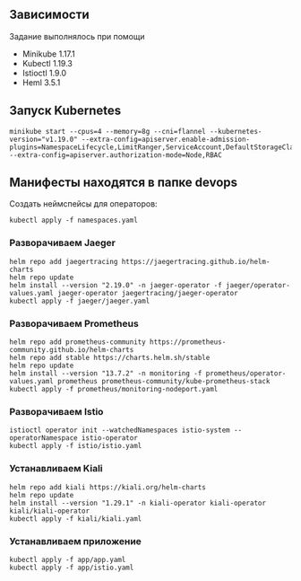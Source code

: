 
## Зависимости

Задание выполнялось при помощи

- Minikube 1.17.1
- Kubectl 1.19.3
- Istioctl 1.9.0
- Heml 3.5.1

## Запуск Kubernetes 

```shell script
minikube start --cpus=4 --memory=8g --cni=flannel --kubernetes-version="v1.19.0" --extra-config=apiserver.enable-admission-plugins=NamespaceLifecycle,LimitRanger,ServiceAccount,DefaultStorageClass,DefaultTolerationSeconds,NodeRestriction,MutatingAdmissionWebhook,ValidatingAdmissionWebhook,ResourceQuota,PodPreset --extra-config=apiserver.authorization-mode=Node,RBAC
```

## Манифесты находятся в папке devops 

Создать неймспейсы для операторов:

```shell script
kubectl apply -f namespaces.yaml
```

### Разворачиваем Jaeger

```shell script
helm repo add jaegertracing https://jaegertracing.github.io/helm-charts
helm repo update
helm install --version "2.19.0" -n jaeger-operator -f jaeger/operator-values.yaml jaeger-operator jaegertracing/jaeger-operator
kubectl apply -f jaeger/jaeger.yaml
```

### Разворачиваем Prometheus

```shell script
helm repo add prometheus-community https://prometheus-community.github.io/helm-charts
helm repo add stable https://charts.helm.sh/stable
helm repo update
helm install --version "13.7.2" -n monitoring -f prometheus/operator-values.yaml prometheus prometheus-community/kube-prometheus-stack
kubectl apply -f prometheus/monitoring-nodeport.yaml
```

### Разворачиваем Istio 

```shell script
istioctl operator init --watchedNamespaces istio-system --operatorNamespace istio-operator
kubectl apply -f istio/istio.yaml
```

### Устанавливаем Kiali

```shell script
helm repo add kiali https://kiali.org/helm-charts
helm repo update
helm install --version "1.29.1" -n kiali-operator kiali-operator kiali/kiali-operator
kubectl apply -f kiali/kiali.yaml
```

### Устанавливаем приложение

```shell script
kubectl apply -f app/app.yaml
kubectl apply -f app/istio.yaml
```
